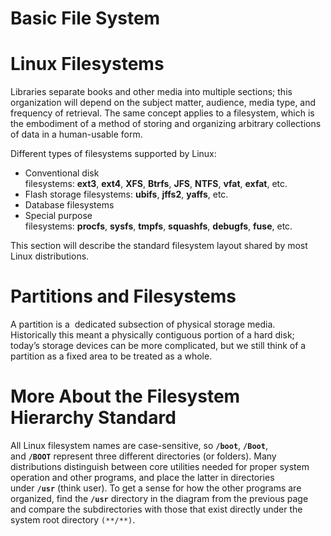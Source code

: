 # Basic File System

# **Linux Filesystems**

Libraries separate books and other media into multiple sections; this organization will depend on the subject matter, audience, media type, and frequency of retrieval. The same concept applies to a filesystem, which is the embodiment of a method of storing and organizing arbitrary collections of data in a human-usable form.

Different types of filesystems supported by Linux:

- Conventional disk filesystems: **ext3**, **ext4**, **XFS**, **Btrfs**, **JFS**, **NTFS**, **vfat**, **exfat**, etc.
- Flash storage filesystems: **ubifs**, **jffs2**, **yaffs**, etc.
- Database filesystems
- Special purpose filesystems: **procfs**, **sysfs**, **tmpfs**, **squashfs**, **debugfs**, **fuse**, etc.

This section will describe the standard filesystem layout shared by most Linux distributions.

# **Partitions and Filesystems**

A partition is a  dedicated subsection of physical storage media.  Historically this meant a physically contiguous portion of a hard disk; today’s storage devices can be more complicated, but we still think of a partition as a fixed area to be treated as a whole.

# **More About the Filesystem Hierarchy Standard**

All Linux filesystem names are case-sensitive, so **`/boot`**, **`/Boot`**, and **`/BOOT`** represent three different directories (or folders). Many distributions distinguish between core utilities needed for proper system operation and other programs, and place the latter in directories under **`/usr`** (think user). To get a sense for how the other programs are organized, find the **`/usr`** directory in the diagram from the previous page and compare the subdirectories with those that exist directly under the system root directory `(**/**)`.